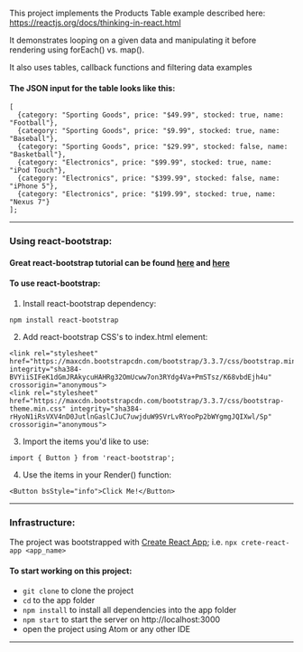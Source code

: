 This project implements the Products Table example described here:
https://reactjs.org/docs/thinking-in-react.html

It demonstrates looping on a given data and manipulating it before rendering using forEach() vs. map().

It also uses tables, callback functions and filtering data examples

#### The JSON input for the table looks like this:
```
[
  {category: "Sporting Goods", price: "$49.99", stocked: true, name: "Football"},
  {category: "Sporting Goods", price: "$9.99", stocked: true, name: "Baseball"},
  {category: "Sporting Goods", price: "$29.99", stocked: false, name: "Basketball"},
  {category: "Electronics", price: "$99.99", stocked: true, name: "iPod Touch"},
  {category: "Electronics", price: "$399.99", stocked: false, name: "iPhone 5"},
  {category: "Electronics", price: "$199.99", stocked: true, name: "Nexus 7"}
];
```
___

### Using react-bootstrap:

#### Great react-bootstrap tutorial can be found [here](https://react-bootstrap.github.io/getting-started/introduction/) and [here](https://www.w3schools.com/bootstrap/default.asp)

#### To use react-bootstrap:
1. Install react-bootstrap dependency:
  ```
  npm install react-bootstrap
  ```
2. Add react-bootstrap CSS's to index.html <head> element:
  ```
  <link rel="stylesheet" href="https://maxcdn.bootstrapcdn.com/bootstrap/3.3.7/css/bootstrap.min.css" integrity="sha384-BVYiiSIFeK1dGmJRAkycuHAHRg32OmUcww7on3RYdg4Va+PmSTsz/K68vbdEjh4u" crossorigin="anonymous">
  <link rel="stylesheet" href="https://maxcdn.bootstrapcdn.com/bootstrap/3.3.7/css/bootstrap-theme.min.css" integrity="sha384-rHyoN1iRsVXV4nD0JutlnGaslCJuC7uwjduW9SVrLvRYooPp2bWYgmgJQIXwl/Sp" crossorigin="anonymous">
  ```  
3. Import the items you'd like to use:
  ```
  import { Button } from 'react-bootstrap';
  ```
4. Use the items in your Render() function:
  ```
  <Button bsStyle="info">Click Me!</Button>
  ```
___

### Infrastructure:

The project was bootstrapped with [Create React App](https://github.com/facebook/create-react-app); i.e. `npx crete-react-app <app_name>`
  
#### To start working on this project:
- `git clone` to clone the project
- `cd` to the app folder
- `npm install` to install all dependencies into the app folder
- `npm start` to start the server on http://localhost:3000
- open the project using Atom or any other IDE
___
